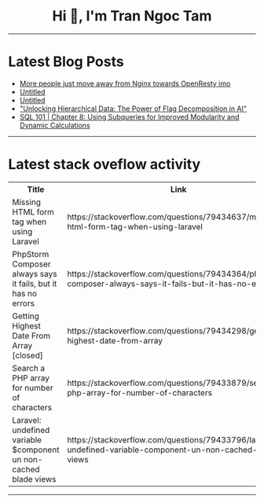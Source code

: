 <h1 align="center">Hi 👋, I'm Tran Ngoc Tam</h1>

---

# Latest Blog Posts 
<!-- BLOG-POST-LIST:START -->
- [More people just move away from Nginx towards OpenResty imo](https://dev.to/melroy89/more-people-just-move-away-from-nginx-towards-openresty-imo-202k)
- [Untitled](https://dev.to/__0f9d31e0ecf2/untitled-3ee1)
- [Untitled](https://dev.to/__0f9d31e0ecf2/untitled-4om)
- [&quot;Unlocking Hierarchical Data: The Power of Flag Decomposition in AI&quot;](https://dev.to/gilles_hamelink_ea9ff7d93/unlocking-hierarchical-data-the-power-of-flag-decomposition-in-ai-5389)
- [SQL 101 | Chapter 8: Using Subqueries for Improved Modularity and Dynamic Calculations](https://dev.to/yujin/sql-101-chapter-8-using-subqueries-for-improved-modularity-and-dynamic-calculations-26mn)
<!-- BLOG-POST-LIST:END -->

---

# Latest stack oveflow activity
<table>
  <tr><th>Title</th><th>Link</th></tr>
  <!-- STACKOVERFLOW:START --><tr><td>Missing HTML form tag when using Laravel</td><td>https://stackoverflow.com/questions/79434637/missing-html-form-tag-when-using-laravel</td></tr><tr><td>PhpStorm Composer always says it fails, but it has no errors</td><td>https://stackoverflow.com/questions/79434364/phpstorm-composer-always-says-it-fails-but-it-has-no-errors</td></tr><tr><td>Getting Highest Date From Array [closed]</td><td>https://stackoverflow.com/questions/79434298/getting-highest-date-from-array</td></tr><tr><td>Search a PHP array for number of characters</td><td>https://stackoverflow.com/questions/79433879/search-a-php-array-for-number-of-characters</td></tr><tr><td>Laravel: undefined variable $component un non-cached blade views</td><td>https://stackoverflow.com/questions/79433796/laravel-undefined-variable-component-un-non-cached-blade-views</td></tr><!-- STACKOVERFLOW:END -->
</table>

---



